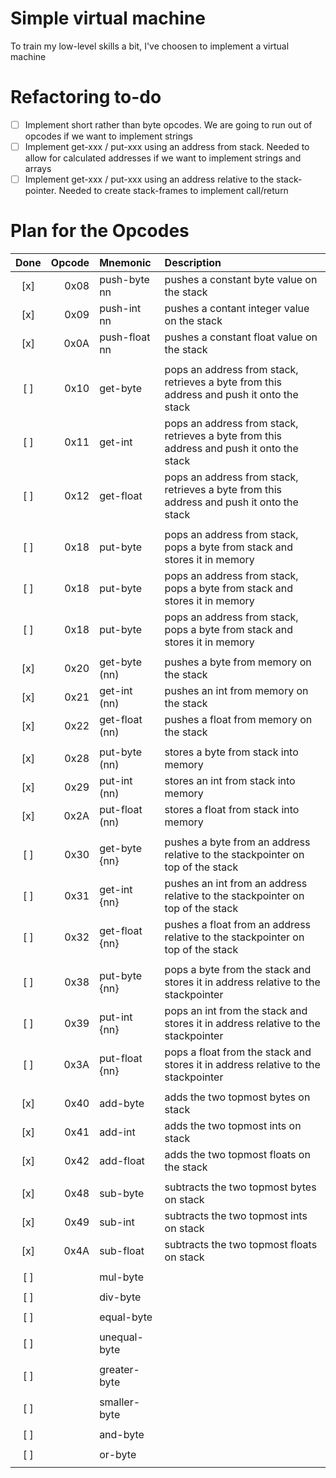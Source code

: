 # Simple virtual machine
To train my low-level skills a bit, I've choosen to implement a virtual machine

# Refactoring to-do
- [ ] Implement short rather than byte opcodes. We are going to run out of opcodes if we want to implement strings
- [ ] Implement get-xxx / put-xxx using an address from stack. Needed to allow for calculated addresses if we want to implement strings and arrays
- [ ] Implement get-xxx / put-xxx using an address relative to the stack-pointer. Needed to create stack-frames to implement call/return 

# Plan for the Opcodes
| Done | Opcode | Mnemonic        | Description                                                                               |
|:----:|-------:|:----------------|:----------------------------------------------------------------------------------------- |
| [x]  | 0x08   | push-byte   nn  | pushes a constant byte value on the stack                                                 |
| [x]  | 0x09   | push-int    nn  | pushes a contant integer value on the stack                                               |
| [x]  | 0x0A   | push-float  nn  | pushes a constant float value on the stack                                                |
|      |        |                 |                                                                                           |
| [ ]  | 0x10   | get-byte        | pops an address from stack, retrieves a byte from this address and push it onto the stack |
| [ ]  | 0x11   | get-int         | pops an address from stack, retrieves a byte from this address and push it onto the stack |
| [ ]  | 0x12   | get-float       | pops an address from stack, retrieves a byte from this address and push it onto the stack |
|      |        |                 |                                                                                           |
| [ ]  | 0x18   | put-byte        | pops an address from stack, pops a byte from stack and stores it in memory                |
| [ ]  | 0x18   | put-byte        | pops an address from stack, pops a byte from stack and stores it in memory                |
| [ ]  | 0x18   | put-byte        | pops an address from stack, pops a byte from stack and stores it in memory                |
|      |        |                 |                                                                                           |
| [x]  | 0x20   | get-byte   (nn) | pushes a byte from memory on the stack                                                    |
| [x]  | 0x21   | get-int    (nn) | pushes an int from memory on the stack                                                    |
| [x]  | 0x22   | get-float  (nn) | pushes a float from memory on the stack                                                   |
|      |        |                 |                                                                                           |
| [x]  | 0x28   | put-byte   (nn) | stores a byte from stack into memory                                                      |
| [x]  | 0x29   | put-int    (nn) | stores an int from stack into memory                                                      |
| [x]  | 0x2A   | put-float  (nn) | stores a float from stack into memory                                                     |
|      |        |                 |                                                                                           |
| [ ]  | 0x30   | get-byte   {nn} | pushes a byte from an address relative to the stackpointer on top of the stack            |
| [ ]  | 0x31   | get-int    {nn} | pushes an int from an address relative to the stackpointer on top of the stack            |
| [ ]  | 0x32   | get-float  {nn} | pushes a float from an address relative to the stackpointer on top of the stack           |
|      |        |                 |                                                                                           |
| [ ]  | 0x38   | put-byte   {nn} | pops a byte from the stack and stores it in address relative to the stackpointer          |
| [ ]  | 0x39   | put-int    {nn} | pops an int from the stack and stores it in address relative to the stackpointer          |
| [ ]  | 0x3A   | put-float  {nn} | pops a float from the stack and stores it in address relative to the stackpointer         |
|      |        |                 |                                                                                           |
| [x]  | 0x40   | add-byte        | adds the two topmost bytes on stack                                                       |
| [x]  | 0x41   | add-int         | adds the two topmost ints on stack                                                        |
| [x]  | 0x42   | add-float       | adds the two topmost floats on the stack                                                  |
|      |        |                 |                                                                                           |
| [x]  | 0x48   | sub-byte        | subtracts the two topmost bytes on stack                                                  |
| [x]  | 0x49   | sub-int         | subtracts the two topmost ints on stack                                                   |
| [x]  | 0x4A   | sub-float       | subtracts the two topmost floats on stack                                                 |
|      |        |                 |                                                                                           |
| [ ]  |        | mul-byte        |                                                                                           |
|      |        |                 |                                                                                           |
| [ ]  |        | div-byte        |                                                                                           |
|      |        |                 |                                                                                           |
| [ ]  |        | equal-byte      |                                                                                           |
|      |        |                 |                                                                                           |
| [ ]  |        | unequal-byte    |                                                                                           |
|      |        |                 |                                                                                           |
| [ ]  |        | greater-byte    |                                                                                           |
|      |        |                 |                                                                                           |
| [ ]  |        | smaller-byte    |                                                                                           |
|      |        |                 |                                                                                           |
| [ ]  |        | and-byte        |                                                                                           |
|      |        |                 |                                                                                           |
| [ ]  |        | or-byte         |                                                                                           |
|      |        |                 |                                                                                           |


